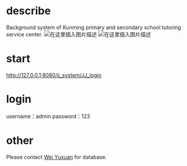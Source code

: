 ﻿# describe
Background system of Kunming primary and secondary school tutoring service center.
![在这里插入图片描述](https://img-blog.csdnimg.cn/20200430170222952.png?x-oss-process=image/watermark,type_ZmFuZ3poZW5naGVpdGk,shadow_10,text_aHR0cHM6Ly9ibG9nLmNzZG4ubmV0L3FxXzM2MjYwOTc0,size_16,color_FFFFFF,t_70)
![在这里插入图片描述](https://img-blog.csdnimg.cn/20200430170616191.png?x-oss-process=image/watermark,type_ZmFuZ3poZW5naGVpdGk,shadow_10,text_aHR0cHM6Ly9ibG9nLmNzZG4ubmV0L3FxXzM2MjYwOTc0,size_16,color_FFFFFF,t_70)


# start
http://127.0.0.1:8080/jj_system/JJ_login
# login
username：admin
password：123
# other
Please contact [Wei Yuxuan](https://blog.csdn.net/qq_36260974) for database.
